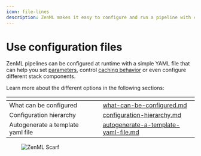 ```yaml
---
icon: file-lines
description: ZenML makes it easy to configure and run a pipeline with configuration files.
---
```


# Use configuration files

ZenML pipelines can be configured at runtime with a simple YAML file that can help you set [parameters](../build-pipelines/use-pipeline-step-parameters.md), control [caching behavior](../build-pipelines/control-caching-behavior.md) or even configure different stack components.

Learn more about the different options in the following sections:

<table data-view="cards"><thead><tr><th></th><th></th><th></th><th data-hidden data-card-target data-type="content-ref"></th></tr></thead><tbody><tr><td>What can be configured</td><td></td><td></td><td><a href="what-can-be-configured.md">what-can-be-configured.md</a></td></tr><tr><td>Configuration hierarchy</td><td></td><td></td><td><a href="configuration-hierarchy.md">configuration-hierarchy.md</a></td></tr><tr><td>Autogenerate a template yaml file</td><td></td><td></td><td><a href="autogenerate-a-template-yaml-file.md">autogenerate-a-template-yaml-file.md</a></td></tr></tbody></table>

<!-- For scarf -->
<figure><img alt="ZenML Scarf" referrerpolicy="no-referrer-when-downgrade" src="https://static.scarf.sh/a.png?x-pxid=f0b4f458-0a54-4fcd-aa95-d5ee424815bc" /></figure>
